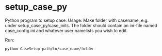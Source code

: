 # setup_case_py
Python program to setup case. 
Usage:
Make folder with casename, e.g. under setup_case_py/case_inits. 
The folder should contain an ini-file named case_config.ini and 
whatever user namelists you wish to edit. 

Run:
```bash
python CaseSetup path/to/case_name/folder
```  

